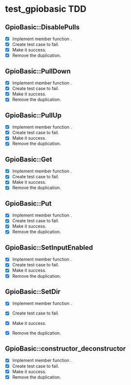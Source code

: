 # test_gpiobasic TDD

## GpioBasic::DisablePulls
- [x] Implement member function . 
- [x] Create test case to fail. 
- [x] Make it success. 
- [x] Remove the duplication. 

## GpioBasic::PullDown
- [x] Implement member function . 
- [x] Create test case to fail. 
- [x] Make it success. 
- [x] Remove the duplication. 

## GpioBasic::PullUp
- [x] Implement member function . 
- [x] Create test case to fail. 
- [x] Make it success. 
- [x] Remove the duplication. 

## GpioBasic::Get
- [x] Implement member function . 
- [x] Create test case to fail. 
- [x] Make it success. 
- [x] Remove the duplication. 

## GpioBasic::Put
- [x] Implement member function . 
- [x] Create test case to fail. 
- [x] Make it success. 
- [x] Remove the duplication. 

## GpioBasic::SetInputEnabled
- [x] Implement member function . 
- [x] Create test case to fail. 
- [x] Make it success. 
- [x] Remove the duplication. 

## GpioBasic::SetDir
- [x] Implement member function . 
- [x] Create test case to fail. 
- [x] Make it success. 
- [x] Remove the duplication. 


## GpioBasic::constructor_deconstructor
- [x] Implement member function . 
- [x] Create test case to fail. 
- [x] Make it success. 
- [x] Remove the duplication. 

